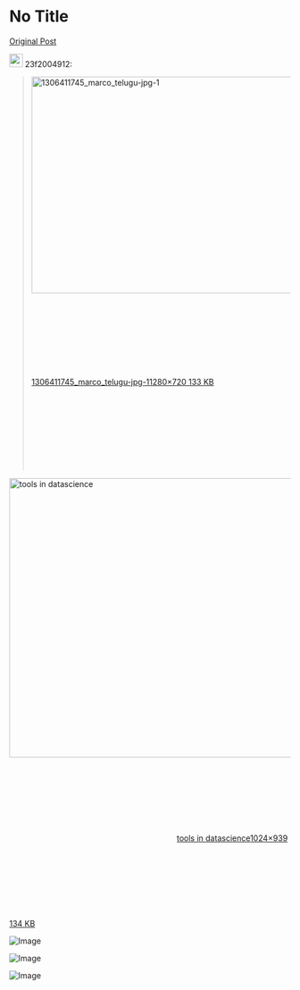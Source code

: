 # No Title

[Original Post](https://discourse.onlinedegree.iitm.ac.in/t/168916/20)

<aside class="quote group-ds-students" data-username="23f2004912" data-post="12" data-topic="168916">
<div class="title">
<div class="quote-controls"></div>
<img alt="" width="24" height="24" src="https://dub1.discourse-cdn.com/flex013/user_avatar/discourse.onlinedegree.iitm.ac.in/23f2004912/48/108710_2.png" class="avatar"> 23f2004912:</div>
<blockquote>
<p><div class="lightbox-wrapper"><a class="lightbox" href="https://europe1.discourse-cdn.com/flex013/uploads/iitm/original/3X/c/2/c2b3cf40d7c5b4b3540661aadd70ad58532b671b.jpeg" data-download-href="/uploads/short-url/rMpRUrwuZPSaj2S3vHDgxyNy8oH.jpeg?dl=1" title="1306411745_marco_telugu-jpg-1"><img src="https://europe1.discourse-cdn.com/flex013/uploads/iitm/optimized/3X/c/2/c2b3cf40d7c5b4b3540661aadd70ad58532b671b_2_690x388.jpeg" alt="1306411745_marco_telugu-jpg-1" data-base62-sha1="rMpRUrwuZPSaj2S3vHDgxyNy8oH" width="690" height="388" srcset="https://europe1.discourse-cdn.com/flex013/uploads/iitm/optimized/3X/c/2/c2b3cf40d7c5b4b3540661aadd70ad58532b671b_2_690x388.jpeg, https://europe1.discourse-cdn.com/flex013/uploads/iitm/optimized/3X/c/2/c2b3cf40d7c5b4b3540661aadd70ad58532b671b_2_1035x582.jpeg 1.5x, https://europe1.discourse-cdn.com/flex013/uploads/iitm/original/3X/c/2/c2b3cf40d7c5b4b3540661aadd70ad58532b671b.jpeg 2x" data-dominant-color="757473"><div class="meta"><svg class="fa d-icon d-icon-far-image svg-icon" aria-hidden="true"><use href="#far-image"></use></svg><span class="filename">1306411745_marco_telugu-jpg-1</span><span class="informations">1280×720 133 KB</span><svg class="fa d-icon d-icon-discourse-expand svg-icon" aria-hidden="true"><use href="#discourse-expand"></use></svg></div></a></div></p>
</blockquote>
</aside>
<p><div class="lightbox-wrapper"><a class="lightbox" href="https://europe1.discourse-cdn.com/flex013/uploads/iitm/original/3X/a/e/ae725715cb22440a81895770878ed664acb2da80.jpeg" data-download-href="/uploads/short-url/oTe3g1zHhtBMbzBxa8Zocka6ZaM.jpeg?dl=1" title="tools in datascience"><img src="https://europe1.discourse-cdn.com/flex013/uploads/iitm/optimized/3X/a/e/ae725715cb22440a81895770878ed664acb2da80_2_545x500.jpeg" alt="tools in datascience" data-base62-sha1="oTe3g1zHhtBMbzBxa8Zocka6ZaM" width="545" height="500" srcset="https://europe1.discourse-cdn.com/flex013/uploads/iitm/optimized/3X/a/e/ae725715cb22440a81895770878ed664acb2da80_2_545x500.jpeg, https://europe1.discourse-cdn.com/flex013/uploads/iitm/optimized/3X/a/e/ae725715cb22440a81895770878ed664acb2da80_2_817x750.jpeg 1.5x, https://europe1.discourse-cdn.com/flex013/uploads/iitm/original/3X/a/e/ae725715cb22440a81895770878ed664acb2da80.jpeg 2x" data-dominant-color="484333"><div class="meta"><svg class="fa d-icon d-icon-far-image svg-icon" aria-hidden="true"><use href="#far-image"></use></svg><span class="filename">tools in datascience</span><span class="informations">1024×939 134 KB</span><svg class="fa d-icon d-icon-discourse-expand svg-icon" aria-hidden="true"><use href="#discourse-expand"></use></svg></div></a></div></p>

![Image](https://europe1.discourse-cdn.com/flex013/uploads/iitm/optimized/3X/a/e/ae725715cb22440a81895770878ed664acb2da80_2_545x500.jpeg)

![Image](https://europe1.discourse-cdn.com/flex013/uploads/iitm/optimized/3X/c/2/c2b3cf40d7c5b4b3540661aadd70ad58532b671b_2_690x388.jpeg)

![Image](https://dub1.discourse-cdn.com/flex013/user_avatar/discourse.onlinedegree.iitm.ac.in/23f2004912/48/108710_2.png)